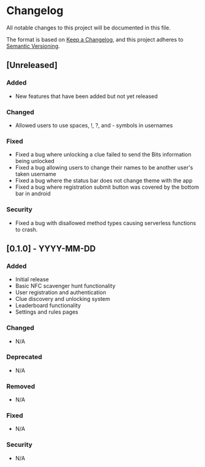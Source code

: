 # Changelog

All notable changes to this project will be documented in this file.

The format is based on [Keep a Changelog](https://keepachangelog.com/en/1.0.0/),
and this project adheres to [Semantic Versioning](https://semver.org/spec/v2.0.0.html).

## [Unreleased]

### Added

- New features that have been added but not yet released

### Changed

- Allowed users to use spaces, !, ?, and - symbols in usernames

### Fixed

- Fixed a bug where unlocking a clue failed to send the Bits information being unlocked
- Fixed a bug allowing users to change their names to be another user's taken username
- Fixed a bug where the status bar does not change theme with the app
- Fixed a bug where registration submit button was covered by the bottom bar in android

### Security

- Fixed a bug with disallowed method types causing serverless functions to crash.

## [0.1.0] - YYYY-MM-DD

### Added

- Initial release
- Basic NFC scavenger hunt functionality
- User registration and authentication
- Clue discovery and unlocking system
- Leaderboard functionality
- Settings and rules pages

### Changed

- N/A

### Deprecated

- N/A

### Removed

- N/A

### Fixed

- N/A

### Security

- N/A
